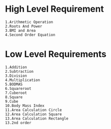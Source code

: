 # High Level Requirement

    1.Arithmetic Operation
    2.Roots And Power
    3.BMI and Area
    4.Second Order Equation

# Low Level Requirements

    1.Addition
    2.Subtraction
    3.Division
    4.Multiplication
    5.BODMAS
    6.Squareroot 
    7.Cuberoot 
    8.Square 
    9.Cube
    10.Body Mass Index
    11.Area Calculation Circle
    12.Area Calculation Square
    13.Area Calculation Rectangle
    13.2nd order
